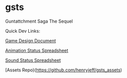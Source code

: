# gsts
Guntattchment Saga The Sequel

Quick Dev Links:

[Game Design Document](https://docs.google.com/document/d/1X0rhsE1oYOWknuCrW7zcJpGuXuv8xifly7k9QF-OuEw/edit#heading=h.qg4ex9ptknc2)

[Animation Status Spreadsheet](https://docs.google.com/spreadsheets/d/1GVULI5Fp8GoqyMWM_JXcgYurhCP2UMDy_ay353T1sBs/edit#gid=0)

[Sound Status Spreadsheet](https://docs.google.com/spreadsheets/d/16bo5svPqaJIRR5XNufVKFmItl1uqfrv9j5F5D26kawg/edit?usp=drive_web&ouid=112367646419684065549)

[Assets Repo)(https://github.com/henryjeff/gsts_assets)
